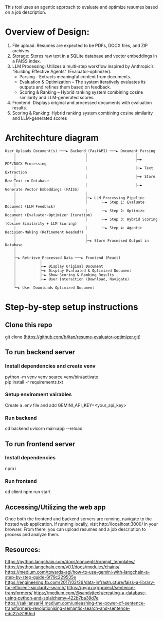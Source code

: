 This tool uses an agentic approach to evaluate and optimize resumes based on a job description.

# Overview of Design:
1. File upload: Resumes are expected to be PDFs, DOCX files, and ZIP archives.
2. Storage: Stores raw text in a SQLite database and vector embeddings in a FAISS index.
3. LLM Processing: Utilizes a multi-step workflow inspired by Anthropic’s "Building Effective Agents" (Evaluator-optimizer).
   * Parsing – Extracts meaningful content from documents.
   * Evaluation & Optimization – The system iteratively evaluates its outputs and refines them based on feedback.
   * Scoring & Ranking – Hybrid ranking system combining cosine similarity and LLM-generated scores.
5. Frontend: Displays original and processed documents with evaluation results.
6. Scoring & Ranking: Hybrid ranking system combining cosine similarity and LLM-generated scores

# Architechture diagram
```
User Uploads Document(s) ───► Backend (FastAPI) ───► Document Parsing  
    │                                │                      │  
    │                                │                      ├─► PDF/DOCX Processing  
    │                                │                      ├─► Text Extraction  
    │                                │                      ├─► Store Raw Text in Database  
    │                                │                      ├─► Generate Vector Embeddings (FAISS)  
    │                                │  
    │                                ├─► LLM Processing Pipeline  
    │                                │      ├─► Step 1: Evaluate Document (LLM Feedback)  
    │                                │      ├─► Step 2: Optimize Document (Evaluator-Optimizer Iteration)  
    │                                │      ├─► Step 3: Hybrid Scoring (Cosine Similarity + LLM Scoring)  
    │                                │      ├─► Step 4: Agentic Decision-Making (Refinement Needed?)  
    │                                │  
    │                                ├─► Store Processed Output in Database  
    │  
    │  
    ├─► Retrieve Processed Data ───► Frontend (React)  
    │           │  
    │           ├─► Display Original Document  
    │           ├─► Display Evaluated & Optimized Document  
    │           ├─► Show Scoring & Ranking Results  
    │           ├─► User Interaction (Download, Navigate)  
    │  
    └─► User Downloads Optimized Document  
```

# Step-by-step setup instructions

## Clone this repo
git clone (https://github.com/b4tan/resume-evaluator-optimizer.git)

## To run backend server

### Install dependencies and create venv
python -m venv venv
source venv/bin/activate  
pip install -r requirements.txt

### Setup enviroment vairables
Create a .env file and add GEMINI_API_KEY=<your_api_key>
### Run backend
cd backend
uvicorn main:app --reload

## To run frontend server

### Install dependencies
npm i

### Run frontend
cd client
npm run start

## Accessing/Utilizing the web app
Once both the frontend and backend servers are running, navigate to the hosted web application. If running locally, visit http://localhost:3000/ in your browser. From there, you can upload resumes and a job description to process and analyze them.

## Resources:
https://python.langchain.com/docs/concepts/prompt_templates/
https://python.langchain.com/v0.1/docs/modules/chains/
https://medium.com/towards-agi/how-to-use-gemini-with-langchain-a-step-by-step-guide-6f79c229505e
https://engineering.fb.com/2017/03/29/data-infrastructure/faiss-a-library-for-efficient-similarity-search/
https://pypi.org/project/sentence-transformers/
https://medium.com/@sandyjtech/creating-a-database-using-python-and-sqlalchemy-422b7ba39d7e
https://sakilansari4.medium.com/unleashing-the-power-of-sentence-transformers-revolutionising-semantic-search-and-sentence-edc22c8180ed

